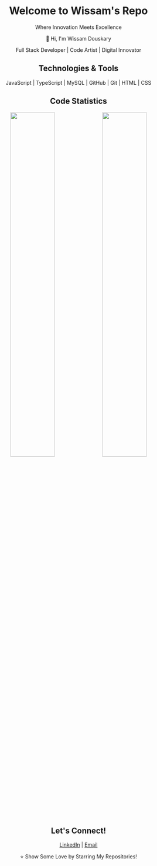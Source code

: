 <!-- HEADER -->
<div align="center">
  <h1>Welcome to Wissam's Repo</h1>
  <p>Where Innovation Meets Excellence</p>
</div>

<!-- INTRODUCTION -->
<div align="center">
  <p>👋 Hi, I'm Wissam Douskary</p>
  <p>Full Stack Developer | Code Artist | Digital Innovator</p>
</div>

<!-- TECH STACK -->
<div align="center">
  <h2>Technologies & Tools</h2>
  <p>JavaScript | TypeScript | MySQL | GitHub | Git | HTML | CSS</p>
</div>

<!-- STATS -->
<div align="center">
  <h2>Code Statistics</h2>
  <img width="49%" src="https://github-readme-stats-sigma-five.vercel.app/api?username=WissamDouskary&show_icons=true&theme=radical">
  <img width="49%" src="https://streak-stats.demolab.com?user=WissamDouskary&theme=radical">
</div>

<!-- CONTACT -->
<div align="center">
  <h2>Let's Connect!</h2>
  <a href="https://linkedin.com/in/wissam-douskary">LinkedIn</a> | 
  <a href="mailto:your.email@example.com">Email</a>
</div>

<!-- FOOTER -->
<div align="center">
  <p>⭐ Show Some Love by Starring My Repositories!</p>
</div>
